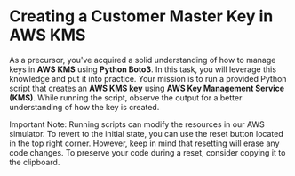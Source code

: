 # Creating a Customer Master Key in AWS KMS

As a precursor, you've acquired a solid understanding of how to manage keys in **AWS KMS** using **Python Boto3**. In this task, you will leverage this knowledge and put it into practice. Your mission is to run a provided Python script that creates an **AWS KMS key** using **AWS Key Management Service (KMS)**. While running the script, observe the output for a better understanding of how the key is created.

Important Note: Running scripts can modify the resources in our AWS simulator. To revert to the initial state, you can use the reset button located in the top right corner. However, keep in mind that resetting will erase any code changes. To preserve your code during a reset, consider copying it to the clipboard.